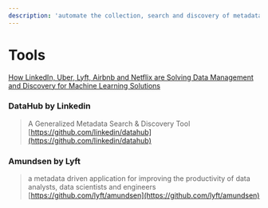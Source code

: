 ```yaml
---
description: 'automate the collection, search and discovery of metadata related to datasets'
---
```


# Tools

[How LinkedIn, Uber, Lyft, Airbnb and Netflix are Solving Data Management and Discovery for Machine Learning Solutions](https://towardsdatascience.com/how-linkedin-uber-lyft-airbnb-and-netflix-are-solving-data-management-and-discovery-for-machine-9b79ee9184bb)

### DataHub by Linkedin

> A Generalized Metadata Search & Discovery Tool  
> [https://github.com/linkedin/datahub](https://github.com/linkedin/datahub)

### Amundsen by Lyft

> a metadata driven application for improving the productivity of data analysts, data scientists and engineers  
> [https://github.com/lyft/amundsen](https://github.com/lyft/amundsen)



